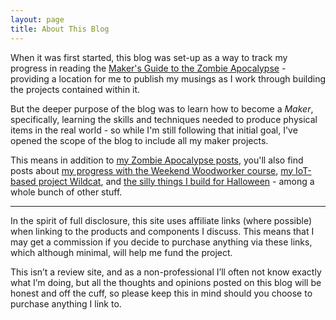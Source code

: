 ```yaml
---
layout: page
title: About This Blog
---
```


When it was first started, this blog was set-up as a way to track my progress in reading the [Maker's Guide to the Zombie Apocalypse](/2016/05/31/the-makers-guide-to-the-zombie-apocalypse/) - providing a location for me to publish my musings as I work through building the projects contained within it.

But the deeper purpose of the blog was to learn how to become a _Maker_, specifically, learning the skills and techniques needed to produce physical items in the real world - so while I'm still following that initial goal, I've opened the scope of the blog to include all my maker projects.

This means in addition to [my Zombie Apocalypse posts](/category/the-makers-guide-to-the-zombie-apocalypse/), you'll also find posts about [my progress with the Weekend Woodworker course](/category/weekend-woodworker/), [my IoT-based project Wildcat](/category/wildcat/), and [the silly things I build for Halloween](/category/spooktober/) - among a whole bunch of other stuff.

* * *

In the spirit of full disclosure, this site uses affiliate links (where possible) when linking to the products and components I discuss. This means that I may get a commission if you decide to purchase anything via these links, which although minimal, will help me fund the project.

This isn’t a review site, and as a non-professional I’ll often not know exactly what I’m doing, but all the thoughts and opinions posted on this blog will be honest and off the cuff, so please keep this in mind should you choose to purchase anything I link to.
